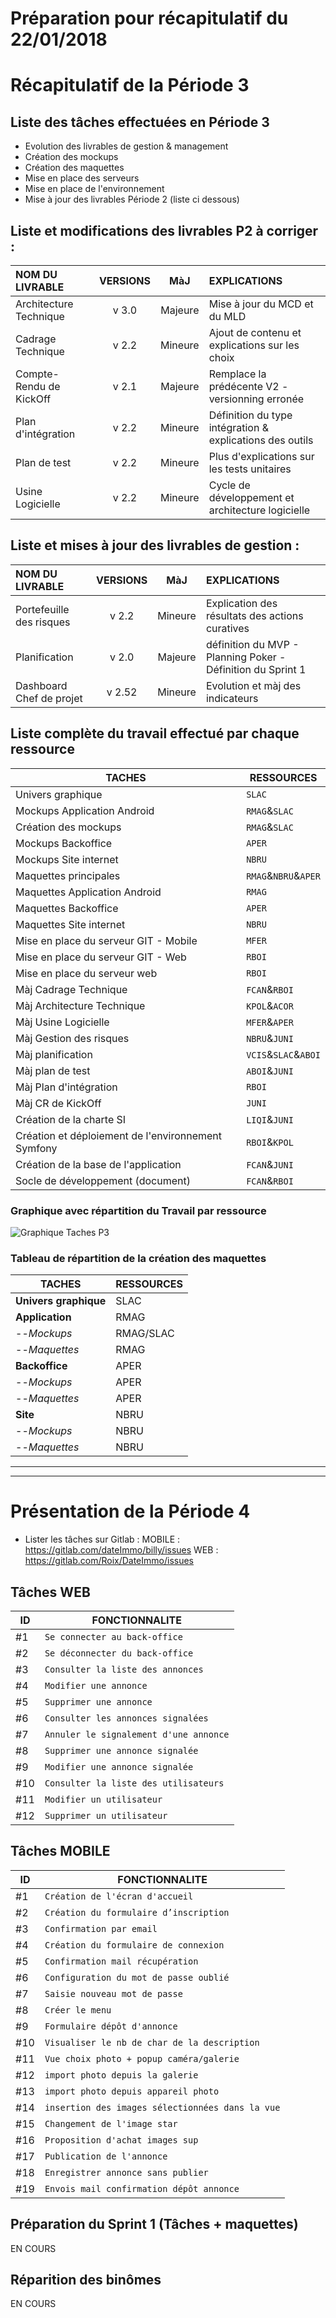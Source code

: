 # **Préparation pour récapitulatif du 22/01/2018**
# Récapitulatif de la Période 3
## Liste des tâches effectuées en Période 3

- Evolution des livrables de gestion & management
- Création des mockups
- Création des maquettes
- Mise en place des serveurs
- Mise en place de l'environnement
- Mise à jour des livrables Période 2 (liste ci dessous)

## Liste et modifications des livrables P2 à corriger :

NOM DU LIVRABLE        | VERSIONS | MàJ         | EXPLICATIONS           
:-                     | :-:      | :-:         | :-             
Architecture Technique | v 3.0    | Majeure     | Mise à jour du MCD et du MLD
Cadrage Technique      | v 2.2    | Mineure     | Ajout de contenu et explications sur les choix
Compte-Rendu de KickOff| v 2.1    | Majeure     | Remplace la prédécente V2 - versionning erronée
Plan d'intégration     | v 2.2    | Mineure     | Définition du type intégration & explications des outils
Plan de test           | v 2.2    | Mineure     | Plus d'explications sur les tests unitaires
Usine Logicielle       | v 2.2    | Mineure     | Cycle de développement et architecture logicielle


## Liste et mises à jour des livrables de gestion :

NOM DU LIVRABLE          | VERSIONS | MàJ     | EXPLICATIONS           
:-                       | :-:      | :-:     | :-             
Portefeuille des risques | v 2.2    | Mineure | Explication des résultats des actions curatives
Planification            | v 2.0    | Majeure | définition du MVP - Planning Poker - Définition du Sprint 1
Dashboard Chef de projet | v 2.52   | Mineure | Evolution et màj des indicateurs



## Liste complète du travail effectué par chaque ressource

TACHES                                              | RESSOURCES          
---                                                 |   ---               
Univers graphique                                   | `SLAC`              
Mockups Application Android	                        | `RMAG`&`SLAC`       
Création des mockups                                | `RMAG`&`SLAC`       
Mockups Backoffice                      	          | `APER`              
Mockups Site internet                       	      | `NBRU`             
Maquettes principales                               |	`RMAG`&`NBRU`&`APER`
Maquettes Application Android                       |	`RMAG`              
Maquettes Backoffice                                |	`APER`              
Maquettes Site internet	                            | `NBRU`              
Mise en place du serveur GIT - Mobile               |	`MFER`              
Mise en place du serveur GIT - Web	                | `RBOI`              
Mise en place du serveur web                        |	`RBOI`              
Màj Cadrage Technique                               |	`FCAN`&`RBOI`       
Màj Architecture Technique                          |	`KPOL`&`ACOR`       
Màj Usine Logicielle                                |	`MFER`&`APER`       
Màj Gestion des risques	                            | `NBRU`&`JUNI`       
Màj planification                                   |	`VCIS`&`SLAC`&`ABOI`
Màj plan de test                                    |	`ABOI`&`JUNI`       
Màj Plan d'intégration 	                            | `RBOI`              
Màj CR de KickOff                                   |	`JUNI`              
Création de la charte SI                            |	`LIQI`&`JUNI`       
Création et déploiement de l'environnement Symfony	| `RBOI`&`KPOL`       
Création de la base de l'application                |	`FCAN`&`JUNI`       
Socle de développement (document)	                  | `FCAN`&`RBOI`       

### Graphique avec répartition du Travail par ressource

![Graphique Taches P3](/DebutG4/GraphiquesTachesP3.png)

### Tableau de répartition de la création des maquettes

TACHES	              |   RESSOURCES    
---                   |   ---        
**Univers graphique**	|   SLAC
**Application**       |   RMAG
--*Mockups*	          |   RMAG/SLAC
--*Maquettes*	        |   RMAG
**Backoffice**	      |   APER
--*Mockups*	          |   APER
--*Maquettes*	        |   APER
**Site**	            |   NBRU
--*Mockups*	          |   NBRU
--*Maquettes*	        |   NBRU

-----
-----

# **Présentation de la Période 4**

   - Lister les tâches sur Gitlab :
   MOBILE : https://gitlab.com/dateImmo/billy/issues
   WEB : https://gitlab.com/Roix/DateImmo/issues

## Tâches WEB

ID     |  FONCTIONNALITE                               
---    |   ---                                 
#1     |`Se connecter au back-office`          |
#2     |`Se déconnecter du back-office`        |
#3     |`Consulter la liste des annonces`      |
#4     |`Modifier une annonce`                 |
#5     |`Supprimer une annonce`                |
#6     |`Consulter les annonces signalées`     |
#7     |`Annuler le signalement d'une annonce` |
#8     |`Supprimer une annonce signalée`       |
#9     |`Modifier une annonce signalée`        |
#10    |`Consulter la liste des utilisateurs`  |
#11    |`Modifier un utilisateur`              |
#12    |`Supprimer un utilisateur`             |

## Tâches MOBILE

ID     |  FONCTIONNALITE                               
---    |   ---                                 
#1     |`Création de l'écran d'accueil`                      |
#2     |`Création du formulaire d’inscription`             |
#3     |`Confirmation par email`                             |
#4     |`Création du formulaire de connexion`              |
#5     |`Confirmation mail récupération`                |
#6     |`Configuration du mot de passe oublié`                                    |
#7     |`Saisie nouveau mot de passe`                   |
#8     |`Créer le menu`                                 |
#9     |`Formulaire dépôt d'annonce`                    |
#10    |`Visualiser le nb de char de la description`    |
#11    |`Vue choix photo + popup caméra/galerie`        |
#12    |`import photo depuis la galerie`                |
#13    |`import photo depuis appareil photo`            |
#14    |`insertion des images sélectionnées dans la vue`|
#15    |`Changement de l'image star`                    |
#16    |`Proposition d'achat images sup`                |
#17    |`Publication de l'annonce`                      |
#18    |`Enregistrer annonce sans publier`              |
#19    |`Envois mail confirmation dépôt annonce`        |


## Préparation du Sprint 1 (Tâches + maquettes)

   EN COURS

## Réparition des binômes

   EN COURS

